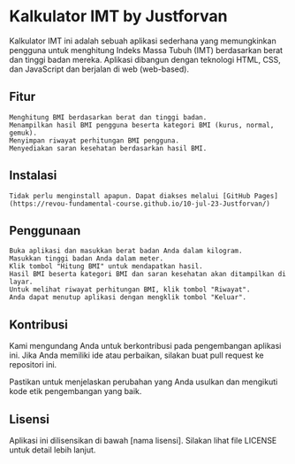 # Kalkulator IMT by Justforvan

Kalkulator IMT ini adalah sebuah aplikasi sederhana yang memungkinkan pengguna untuk menghitung Indeks Massa Tubuh (IMT) berdasarkan berat dan tinggi badan mereka. Aplikasi dibangun dengan teknologi HTML, CSS, dan JavaScript dan berjalan di web (web-based).


## Fitur

    Menghitung BMI berdasarkan berat dan tinggi badan.
    Menampilkan hasil BMI pengguna beserta kategori BMI (kurus, normal, gemuk).
    Menyimpan riwayat perhitungan BMI pengguna.
    Menyediakan saran kesehatan berdasarkan hasil BMI.

## Instalasi

    Tidak perlu menginstall apapun. Dapat diakses melalui [GitHub Pages](https://revou-fundamental-course.github.io/10-jul-23-Justforvan/)

## Penggunaan

    Buka aplikasi dan masukkan berat badan Anda dalam kilogram.
    Masukkan tinggi badan Anda dalam meter.
    Klik tombol "Hitung BMI" untuk mendapatkan hasil.
    Hasil BMI beserta kategori BMI dan saran kesehatan akan ditampilkan di layar.
    Untuk melihat riwayat perhitungan BMI, klik tombol "Riwayat".
    Anda dapat menutup aplikasi dengan mengklik tombol "Keluar".

## Kontribusi

Kami mengundang Anda untuk berkontribusi pada pengembangan aplikasi ini. Jika Anda memiliki ide atau perbaikan, silakan buat pull request ke repositori ini.

Pastikan untuk menjelaskan perubahan yang Anda usulkan dan mengikuti kode etik pengembangan yang baik.

## Lisensi

Aplikasi ini dilisensikan di bawah [nama lisensi]. Silakan lihat file LICENSE untuk detail lebih lanjut.

